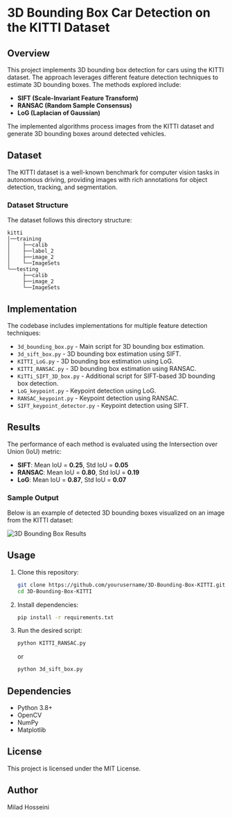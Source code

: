 # 3D Bounding Box Car Detection on the KITTI Dataset

## Overview
This project implements 3D bounding box detection for cars using the KITTI dataset. The approach leverages different feature detection techniques to estimate 3D bounding boxes. The methods explored include:
- **SIFT (Scale-Invariant Feature Transform)**
- **RANSAC (Random Sample Consensus)**
- **LoG (Laplacian of Gaussian)**

The implemented algorithms process images from the KITTI dataset and generate 3D bounding boxes around detected vehicles.

## Dataset
The KITTI dataset is a well-known benchmark for computer vision tasks in autonomous driving, providing images with rich annotations for object detection, tracking, and segmentation.

### Dataset Structure
The dataset follows this directory structure:
```
kitti
│──training
│    ├──calib 
│    ├──label_2 
│    ├──image_2
│    └──ImageSets
└──testing
     ├──calib 
     ├──image_2
     └──ImageSets
```

## Implementation
The codebase includes implementations for multiple feature detection techniques:
- `3d_bounding_box.py` - Main script for 3D bounding box estimation.
- `3d_sift_box.py` - 3D bounding box estimation using SIFT.
- `KITTI_LoG.py` - 3D bounding box estimation using LoG.
- `KITTI_RANSAC.py` - 3D bounding box estimation using RANSAC.
- `KiTTi_SIFT_3D_box.py` - Additional script for SIFT-based 3D bounding box detection.
- `LoG_keypoint.py` - Keypoint detection using LoG.
- `RANSAC_keypoint.py` - Keypoint detection using RANSAC.
- `SIFT_keypoint_detector.py` - Keypoint detection using SIFT.

## Results
The performance of each method is evaluated using the Intersection over Union (IoU) metric:
- **SIFT**: Mean IoU = **0.25**, Std IoU = **0.05**
- **RANSAC**: Mean IoU = **0.80**, Std IoU = **0.19**
- **LoG**: Mean IoU = **0.87**, Std IoU = **0.07**

### Sample Output
Below is an example of detected 3D bounding boxes visualized on an image from the KITTI dataset:

![3D Bounding Box Results](3D_bbox_results.png)
## Usage
1. Clone this repository:
   ```bash
   git clone https://github.com/yourusername/3D-Bounding-Box-KITTI.git
   cd 3D-Bounding-Box-KITTI
   ```
2. Install dependencies:
   ```bash
   pip install -r requirements.txt
   ```
3. Run the desired script:
   ```bash
   python KITTI_RANSAC.py
   ```
   or
   ```bash
   python 3d_sift_box.py
   ```

## Dependencies
- Python 3.8+
- OpenCV
- NumPy
- Matplotlib

## License
This project is licensed under the MIT License.

## Author
Milad Hosseini

